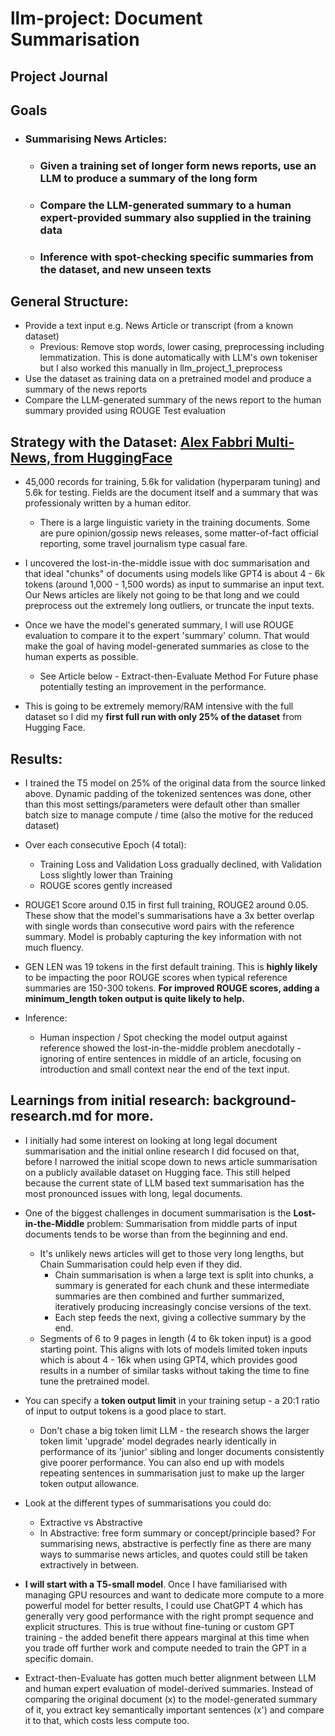 # llm-project: Document Summarisation

## Project Journal

## Goals

- ### Summarising News Articles: 
    - ### Given a training set of longer form news reports, use an LLM to produce a summary of the long form
    - ### Compare the LLM-generated summary to a human expert-provided summary also supplied in the training data
    - ### Inference with spot-checking specific summaries from the dataset, and new unseen texts

## General Structure:

- Provide a text input e.g. News Article or transcript (from a known dataset)
    - Previous: Remove stop words, lower casing, preprocessing including lemmatization. This is done automatically with LLM's own tokeniser but I also worked this manually in llm_project_1_preprocess
- Use the dataset as training data on a pretrained model and produce a summary of the news reports
- Compare the LLM-generated summary of the news report to the human summary provided using ROUGE Test evaluation

## Strategy with the Dataset: [Alex Fabbri Multi-News, from HuggingFace](https://huggingface.co/datasets/alexfabbri/multi_news)

- 45,000 records for training, 5.6k for validation (hyperparam tuning) and 5.6k for testing. Fields are the document itself and a summary that was professionaly written by a human editor.
    - There is a large linguistic variety in the training documents. Some are pure opinion/gossip news releases, some matter-of-fact official reporting, some travel journalism type casual fare.

- I uncovered the lost-in-the-middle issue with doc summarisation and that ideal "chunks" of documents using models like GPT4 is about 4 - 6k tokens (around 1,000 - 1,500 words) as input to summarise an input text. Our News articles are likely not going to be that long and we could preprocess out the extremely long outliers, or truncate the input texts.

- Once we have the model's generated summary, I will use ROUGE evaluation to compare it to the expert 'summary' column. That would make the goal of having model-generated summaries as close to the human experts as possible.
    - See Article below - Extract-then-Evaluate Method For Future phase potentially testing an improvement in the performance.

- This is going to be extremely memory/RAM intensive with the full dataset so I did my **first full run with only 25% of the dataset** from Hugging Face.

## Results:

- I trained the T5 model on 25% of the original data from the source linked above. Dynamic padding of the tokenized sentences was done, other than this most settings/parameters were default other than smaller batch size to manage compute / time (also the motive for the reduced dataset)

- Over each consecutive Epoch (4 total):
    - Training Loss and Validation Loss gradually declined, with Validation Loss slightly lower than Training
    - ROUGE scores gently increased 

- ROUGE1 Score around 0.15 in first full training, ROUGE2 around 0.05. These show that the model's summarisations have a 3x better overlap with single words than consecutive word pairs with the reference summary. Model is probably capturing the key information with not much fluency.

- GEN LEN was 19 tokens in the first default training. This is **highly likely** to be impacting the poor ROUGE scores when typical reference summaries are 150-300 tokens. **For improved ROUGE scores, adding a minimum_length token output is quite likely to help.**

- Inference: 
    - Human inspection / Spot checking the model output against reference showed the lost-in-the-middle problem anecdotally - ignoring of entire sentences in middle of an article, focusing on introduction and small context near the end of the text input.


## Learnings from initial research: background-research.md for more.

- I initially had some interest on looking at long legal document summarisation and the initial online research I did focused on that, before I narrowed the initial scope down to news article summarisation on a publicly available dataset on Hugging face. This still helped because the current state of LLM based text summarisation has the most pronounced issues with long, legal documents.

- One of the biggest challenges in document summarisation is the **Lost-in-the-Middle** problem: Summarisation from middle parts of input documents tends to be worse than from the beginning and end.
    - It's unlikely news articles will get to those very long lengths, but Chain Summarisation could help even if they did. 
        - Chain summarisation is when a large text is split into chunks, a summary is generated for each chunk and these intermediate summaries are then combined and further summarized, iteratively producing increasingly concise versions of the text. 
        - Each step feeds the next, giving a collective summary by the end.
    - Segments of 6 to 9 pages in length (4 to 6k token input) is a good starting point. This aligns with lots of models limited token inputs which is about 4 - 16k when using GPT4, which provides good results in a number of similar tasks without taking the time to fine tune the pretrained model.

- You can specify a **token output limit** in your training setup - a 20:1 ratio of input to output tokens is a good place to start.
    - Don't chase a big token limit LLM - the research shows the larger token limit 'upgrade' model degrades nearly identically in performance of its 'junior' sibling and longer documents consistently give poorer performance. You can also end up with models repeating sentences in summarisation just to make up the larger token output allowance.

- Look at the different types of summarisations you could do:
    - Extractive vs Abstractive
    - In Abstractive: free form summary or concept/principle based? For summarising news, abstractive is perfectly fine as there are many ways to summarise news articles, and quotes could still be taken extractively in between.

- **I will start with a T5-small model**. Once I have familiarised with managing GPU resources and want to dedicate more compute to a more powerful model for better results, I could use ChatGPT 4 which has generally very good performance with the right prompt sequence and explicit structures. This is true without fine-tuning or custom GPT training - the added benefit there appears marginal at this time when you trade off further work and compute needed to train the GPT in a specific domain.

- Extract-then-Evaluate has gotten much better alignment between LLM and human expert evaluation of model-derived summaries. Instead of comparing the original document (x) to the model-generated summary of it, you extract key semantically important sentences (x') and compare it to that, which costs less compute too.